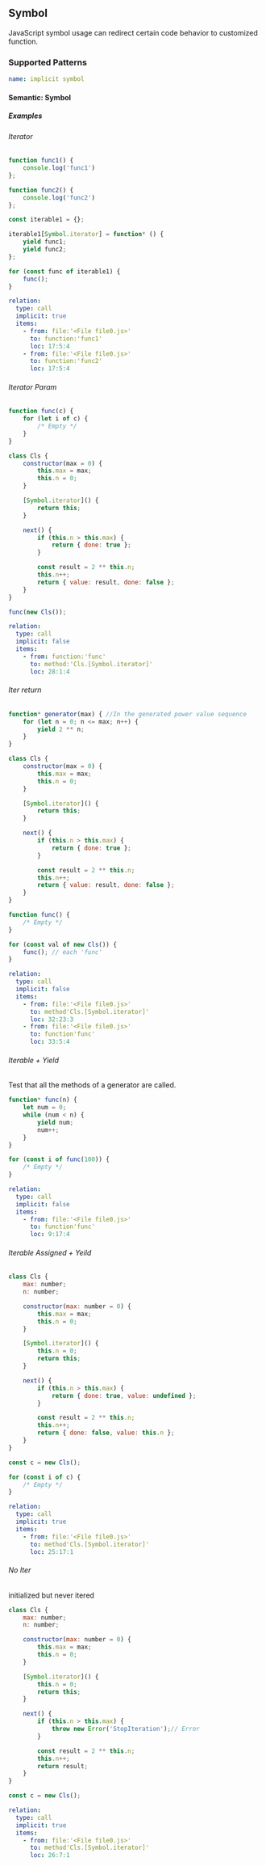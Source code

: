 ## Symbol

JavaScript symbol usage can redirect certain code behavior to customized function.

### Supported Patterns

```yaml
name: implicit symbol
```

#### Semantic: Symbol

##### Examples

###### Iterator

<!-- generators/iter_param -->

```js
function func1() {
    console.log('func1')
};

function func2() {
    console.log('func2')
};

const iterable1 = {};

iterable1[Symbol.iterator] = function* () {
    yield func1;
    yield func2;
};

for (const func of iterable1) {
    func();
}
```

```yaml
relation:
  type: call
  implicit: true
  items:
    - from: file:'<File file0.js>'
      to: function:'func1'
      loc: 17:5:4
    - from: file:'<File file0.js>'
      to: function:'func2'
      loc: 17:5:4
```

###### Iterator Param

<!-- generators/iter_param -->

```js
function func(c) {
    for (let i of c) {
        /* Empty */
    }
}

class Cls {
    constructor(max = 0) {
        this.max = max;
        this.n = 0;
    }

    [Symbol.iterator]() {
        return this;
    }

    next() {
        if (this.n > this.max) {
            return { done: true };
        }

        const result = 2 ** this.n;
        this.n++;
        return { value: result, done: false };
    }
}

func(new Cls());
```

```yaml
relation:
  type: call
  implicit: false
  items:
    - from: function:'func'
      to: method:'Cls.[Symbol.iterator]'
      loc: 28:1:4
```

###### Iter return

<!-- generators/iter_return -->

```js
function* generator(max) { //In the generated power value sequence
    for (let n = 0; n <= max; n++) {
        yield 2 ** n;
    }
}

class Cls {
    constructor(max = 0) {
        this.max = max;
        this.n = 0;
    }

    [Symbol.iterator]() {
        return this;
    }

    next() {
        if (this.n > this.max) {
            return { done: true };
        }

        const result = 2 ** this.n;
        this.n++;
        return { value: result, done: false };
    }
}

function func() {
    /* Empty */
}

for (const val of new Cls()) {
    func(); // each 'func'
}
``` 

```yaml
relation:
  type: call
  implicit: false
  items:
    - from: file:'<File file0.js>'
      to: method'Cls.[Symbol.iterator]'
      loc: 32:23:3
    - from: file:'<File file0.js>'
      to: function'func'
      loc: 33:5:4
```

###### Iterable + Yield

<!-- generators/iterable, generators/yield -->

Test that all the methods of a generator are called.

```js
function* func(n) {
    let num = 0;
    while (num < n) {
        yield num;
        num++;
    }
}

for (const i of func(100)) {
    /* Empty */
}
```

```yaml
relation:
  type: call
  implicit: false
  items:
    - from: file:'<File file0.js>'
      to: function'func'
      loc: 9:17:4
```

###### Iterable Assigned + Yeild

<!-- generators/iterable_assigned, generators/yield -->

```js
class Cls {
    max: number;
    n: number;

    constructor(max: number = 0) {
        this.max = max;
        this.n = 0;
    }

    [Symbol.iterator]() {
        this.n = 0;
        return this;
    }

    next() {
        if (this.n > this.max) {
            return { done: true, value: undefined };
        }

        const result = 2 ** this.n;
        this.n++;
        return { done: false, value: this.n };
    }
}

const c = new Cls();

for (const i of c) {
    /* Empty */
}
```

```yaml
relation:
  type: call
  implicit: true
  items:
    - from: file:'<File file0.js>'
      to: method'Cls.[Symbol.iterator]'
      loc: 25:17:1
```

###### No Iter

<!-- generators/no_iter -->

initialized but never itered

```js
class Cls {
    max: number;
    n: number;

    constructor(max: number = 0) {
        this.max = max;
        this.n = 0;
    }

    [Symbol.iterator]() {
        this.n = 0;
        return this;
    }

    next() {
        if (this.n > this.max) {
            throw new Error('StopIteration');// Error
        }

        const result = 2 ** this.n;
        this.n++;
        return result;
    }
}

const c = new Cls();
```

```yaml
relation:
  type: call
  implicit: true
  items:
    - from: file:'<File file0.js>'
      to: method'Cls.[Symbol.iterator]'
      loc: 26:7:1
```